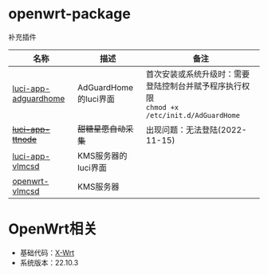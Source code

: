 # openwrt-package
补充插件

|名称|描述|备注|
|----|----|----|
|[luci-app-adguardhome](https://github.com/rufengsuixing/luci-app-adguardhome.git)|AdGuardHome的luci界面|首次安装或系统升级时：需要登陆控制台并赋予程序执行权限<br/>```chmod +x /etc/init.d/AdGuardHome```|
|~~[luci-app-ttnode](https://github.com/jerrykuku/luci-app-ttnode.git)~~|~~甜糖星愿自动采集~~|出现问题：无法登陆(2022-11-15)|
|[luci-app-vlmcsd](https://github.com/cokebar/luci-app-vlmcsd.git)|KMS服务器的luci界面||
|[openwrt-vlmcsd](https://github.com/cokebar/openwrt-vlmcsd.git)|KMS服务器||


# OpenWrt相关
- 基础代码：[X-Wrt](https://github.com/x-wrt/)
- 系统版本：22.10.3